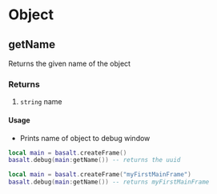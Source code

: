 # Object

## getName

Returns the given name of the object

### Returns

1. `string` name

#### Usage

* Prints name of object to debug window

```lua
local main = basalt.createFrame()
basalt.debug(main:getName()) -- returns the uuid
```

```lua
local main = basalt.createFrame("myFirstMainFrame")
basalt.debug(main:getName()) -- returns myFirstMainFrame
```

